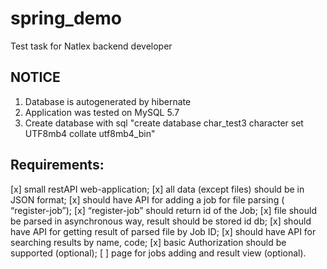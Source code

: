 # spring_demo
Test task for Natlex backend developer
## NOTICE
1.  Database is autogenerated by hibernate
2.  Application was tested on MySQL 5.7
3.  Create database with sql "create database char_test3 character set UTF8mb4 collate utf8mb4_bin"

## Requirements:
[x] small restAPI web-application;
[x] all data (except files) should be in JSON format;
[x] should have API for adding a job for file parsing ( “register-job”);
[x] “register-job” should return id of the Job;
[x] file should be parsed in asynchronous way, result should be stored id db;
[x] should have API for getting result of parsed file by Job ID;
[x] should have API for searching results by name, code;
[x] basic Authorization should be supported (optional);
[ ] page for jobs adding and result view (optional).

